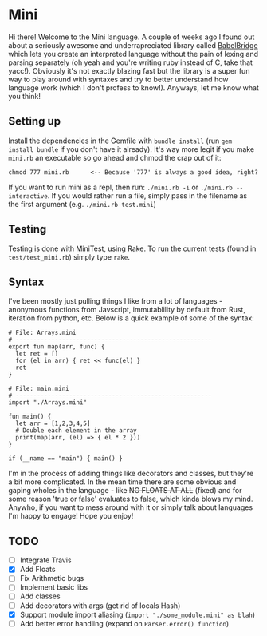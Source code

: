 # Mini

Hi there! Welcome to the Mini language. A couple of weeks ago I found out about a seriously awesome and underrapreciated library called [BabelBridge](https://github.com/shanebdavis/Babel-Bridge) which lets you create an interpreted language without the pain of lexing and parsing separately (oh yeah and you're writing ruby instead of C, take that yacc!). Obviously it's not exactly blazing fast but the library is a super fun way to play around with syntaxes and try to better understand how language work (which I don't profess to know!). Anyways, let me know what you think!

## Setting up

Install the dependencies in the Gemfile with `bundle install` (run `gem install bundle` if you don't have it already). It's way more legit if you make `mini.rb` an executable so go ahead and chmod the crap out of it:

```
chmod 777 mini.rb      <-- Because '777' is always a good idea, right?
```

If you want to run mini as a repl, then run: `./mini.rb -i` or `./mini.rb --interactive`. If you would rather run a file, simply pass in the filename as the first argument (e.g. `./mini.rb test.mini`)

## Testing

Testing is done with MiniTest, using Rake. To run the current tests (found in `test/test_mini.rb`) simply type `rake`.

## Syntax

I've been mostly just pulling things I like from a lot of languages - anonymous functions from Javscript, immutablility by default from Rust, iteration from python, etc. Below is a quick example of some of the syntax:

```mini
# File: Arrays.mini
# -------------------------------------------------------
export fun map(arr, func) {
  let ret = []
  for (el in arr) { ret << func(el) }
  ret
}
```

```mini
# File: main.mini
# -------------------------------------------------------
import "./Arrays.mini"

fun main() {
  let arr = [1,2,3,4,5]
  # Double each element in the array
  print(map(arr, (el) => { el * 2 }))
}

if (__name == "main") { main() }
```

I'm in the process of adding things like decorators and classes, but they're a bit more complicated. In the mean time there are some obvious and gaping wholes in the language - like ~~NO FLOATS AT ALL~~ (fixed) and for some reason 'true or false' evaluates to false, which kinda blows my mind. Anywho, if you want to mess around with it or simply talk about languages I'm happy to engage! Hope you enjoy!

## TODO

- [ ] Integrate Travis
- [x] Add Floats
- [ ] Fix Arithmetic bugs
- [ ] Implement basic libs
- [ ] Add classes
- [ ] Add decorators with args (get rid of locals Hash)
- [x] Support module import aliasing (`import "./some_module.mini" as blah`)
- [ ] Add better error handling (expand on `Parser.error() function`)
